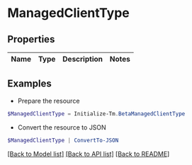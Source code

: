 # ManagedClientType
## Properties

Name | Type | Description | Notes
------------ | ------------- | ------------- | -------------

## Examples

- Prepare the resource
```powershell
$ManagedClientType = Initialize-Tm.BetaManagedClientType 
```

- Convert the resource to JSON
```powershell
$ManagedClientType | ConvertTo-JSON
```

[[Back to Model list]](../README.md#documentation-for-models) [[Back to API list]](../README.md#documentation-for-api-endpoints) [[Back to README]](../README.md)

